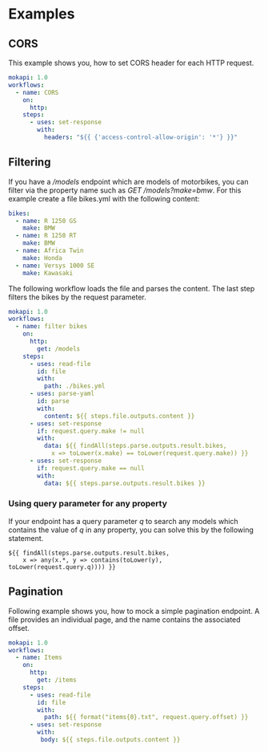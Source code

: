 # Examples

## CORS
This example shows you, how to set CORS header for each HTTP request.
```yaml
mokapi: 1.0
workflows:
  - name: CORS
    on:
      http:
    steps:
      - uses: set-response
        with:
          headers: "${{ {'access-control-allow-origin': '*'} }}"
```

## Filtering
If you have a */models* endpoint which are models of motorbikes, you can filter via the
property name such as *GET /models?make=bmw*. For this example create a file bikes.yml 
with the following content:
```yaml
bikes:
  - name: R 1250 GS
    make: BMW
  - name: R 1250 RT
    make: BMW
  - name: Africa Twin
    make: Honda
  - name: Versys 1000 SE
    make: Kawasaki
```
The following workflow loads the file and parses the content. The last step filters the
bikes by the request parameter.
```yaml
mokapi: 1.0
workflows:
  - name: filter bikes
    on:
      http:
        get: /models
    steps:
      - uses: read-file
        id: file
        with:
          path: ./bikes.yml
      - uses: parse-yaml
        id: parse
        with:
          content: ${{ steps.file.outputs.content }}
      - uses: set-response
        if: request.query.make != null
        with:
          data: ${{ findAll(steps.parse.outputs.result.bikes,
            x => toLower(x.make) == toLower(request.query.make)) }}
      - uses: set-response
        if: request.query.make == null
        with:
          data: ${{ steps.parse.outputs.result.bikes }}
```
### Using query parameter for any property
If your endpoint has a query parameter *q* to search any models which contains the value
of *q* in any property, you can solve this by the following statement.
```
${{ findAll(steps.parse.outputs.result.bikes, 
    x => any(x.*, y => contains(toLower(y), toLower(request.query.q)))) }}
```

## Pagination
Following example shows you, how to mock a simple pagination endpoint. A file provides an
individual page, and the name contains the associated offset.

```yaml
mokapi: 1.0
workflows:
  - name: Items
    on:
      http:
        get: /items
    steps:
      - uses: read-file
        id: file
        with:
          path: ${{ format("items{0}.txt", request.query.offset) }}
      - uses: set-response
        with:
         body: ${{ steps.file.outputs.content }}
```